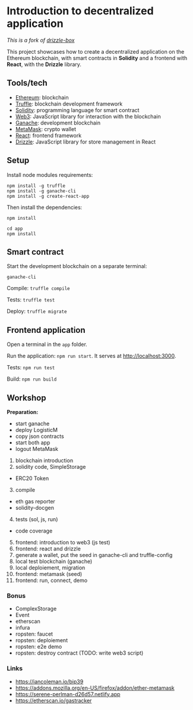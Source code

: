 # Introduction to decentralized application

*This is a fork of [drizzle-box](https://www.trufflesuite.com/boxes/drizzle)*

This project showcases how to create a decentralized application on the Ethereum blockchain, with smart contracts in **Solidity** and a frontend with **React**, with the **Drizzle** library.

## Tools/tech

 - [Ethereum](https://ethereum.org): blockchain
 - [Truffle](https://www.trufflesuite.com): blockchain development framework
 - [Solidity](https://docs.soliditylang.org): programming language for smart contract
 - [Web3](https://web3js.readthedocs.io): JavaScript library for interaction with the blockchain
 - [Ganache](https://www.trufflesuite.com/ganache): development blockchain
 - [MetaMask](https://metamask.io): crypto wallet
 - [React](https://reactjs.org): frontend framework
 - [Drizzle](https://www.trufflesuite.com/drizzle): JavaScript library for store management in React

## Setup
Install node modules requirements:

    npm install -g truffle
    npm install -g ganache-cli
    npm install -g create-react-app

Then install the dependencies:

    npm install

    cd app
    npm install

## Smart contract
Start the development blockchain on a separate terminal:

    ganache-cli

Compile: `truffle compile`

Tests: `truffle test`

Deploy: `truffle migrate`

## Frontend application
Open a terminal in the `app` folder.

Run the application: `npm run start`. It serves at <http://localhost:3000>.

Tests: `npm run test`

Build: `npm run build`

## Workshop

**Preparation:**
- start ganache
- deploy LogisticM
- copy json contracts
- start both app
- logout MetaMask

1. blockchain introduction
2. solidity code, SimpleStorage
 - ERC20 Token
3. compile
 - eth gas reporter
 - solidity-docgen
4. tests (sol, js, run)
 - code coverage
5. frontend: introduction to web3 (js test)
6. frontend: react and drizzle
7. generate a wallet, put the seed in ganache-cli and truffle-config
8. local test blockchain (ganache)
9. local deploiement, migration
10. frontend: metamask (seed)
11. frontend: run, connect, demo

### Bonus

 - ComplexStorage
 - Event
 - etherscan
 - infura
 - ropsten: faucet
 - ropsten: deploiement
 - ropsten: e2e demo
 - ropsten: destroy contract (TODO: write web3 script)

### Links
 - <https://iancoleman.io/bip39>
 - <https://addons.mozilla.org/en-US/firefox/addon/ether-metamask>
 - <https://serene-perlman-d26d57.netlify.app>
 - <https://etherscan.io/gastracker>
